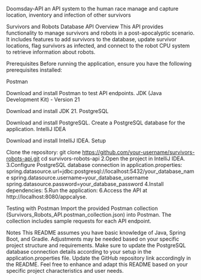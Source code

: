 Doomsday-API
an API system to the human race manage and capture location, inventory and infection of other survivors

Survivors and Robots Database API Overview This API provides functionality to manage survivors and robots in a post-apocalyptic scenario. It includes features to add survivors to the database, update survivor locations, flag survivors as infected, and connect to the robot CPU system to retrieve information about robots.

Prerequisites Before running the application, ensure you have the following prerequisites installed:

Postman

Download and install Postman to test API endpoints. JDK (Java Development Kit) - Version 21

Download and install JDK 21. PostgreSQL

Download and install PostgreSQL. Create a PostgreSQL database for the application. IntelliJ IDEA

Download and install IntelliJ IDEA. Setup

Clone the repository: git clone https://github.com/your-username/survivors-robots-api.git cd survivors-robots-api 2.Open the project in IntelliJ IDEA.
3.Configure PostgreSQL database connection in application.properties: spring.datasource.url=jdbc:postgresql://localhost:5432/your_database_name spring.datasource.username=your_database_username spring.datasource.password=your_database_password 4.Install dependencies: 5.Run the application: 6.Access the API at http://localhost:8080/appcalyse.

Testing with Postman Import the provided Postman collection (Survivors_Robots_API.postman_collection.json) into Postman. The collection includes sample requests for each API endpoint.

Notes This README assumes you have basic knowledge of Java, Spring Boot, and Gradle. Adjustments may be needed based on your specific project structure and requirements. Make sure to update the PostgreSQL database connection details according to your setup in the application.properties file. Update the GitHub repository link accordingly in the README. Feel free to enhance and adapt this README based on your specific project characteristics and user needs.
